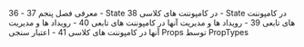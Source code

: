 36 - معرفی فصل پنجم
37 - State در کامپوننت های کلاسی 
38 - State در کامپوننت های تابعی
39 - رویداد ها و مدیریت آنها در کامپوننت های تابعی
40 - رویداد ها و مدیریت آنها در کامپوننت های کلاسی
41 - اعتبار سنجی Props توسط PropTypes